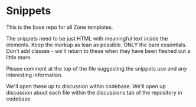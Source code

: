 # Snippets #

This is the base repo for all Zone templates.

The snippets need to be just HTML with meaningful text inside the elements.
Keep the markup as lean as possible. ONLY the bare essentials.
Don't add classes - we'll return to these when they have been fleshed out a little more.

Please comment at the top of the file suggesting the snippets use and any interesting information.

We'll open these up to discussion within codebase.
We'll open up discussion about each file within the discussions tab of the repository in codebase.

